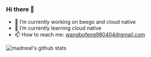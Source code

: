 ### Hi there 👋
- 🔭 I’m currently working on beego and cloud native
- 🌱 I’m currently learning cloud native
- 📫 How to reach me: wangbofeng980404@gmail.com

![madneal's github stats](https://github-readme-stats.vercel.app/api?username=flutterWang&show_icons=true&theme=radical) 
